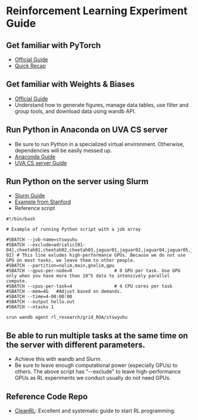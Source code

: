 # Reinforcement Learning Experiment Guide

## Get familiar with PyTorch

* [Official Guide](https://pytorch.org/tutorials/)
* [Quick Recap](https://www.cs.princeton.edu/courses/archive/fall19/cos484/lectures/pytorch.pdf)

##  Get familiar with Weights & Biases
* [Official Guide](https://wandb.ai/site/tutorials)
* Understand how to generate figures, manage data tables, use filter and group tools, and download data using wandb API.

## Run Python in Anaconda on UVA CS server
* Be sure to run Python in a specialized virtual environment. Otherwise, dependencies will be easily messed up. 
* [Anaconda Guide](https://www.anaconda.com/)
* [UVA CS server Guide](https://www.cs.virginia.edu/wiki/doku.php?id=start)
  

## Run Python on the server using Slurm
* [Slurm Guide](https://slurm.schedmd.com/documentation.html)
* [Example from Stanford](https://rcpedia.stanford.edu/topicGuides/jobArrayPythonExample.html)
* Reference script
```
#!/bin/bash

# Example of running Python script with a job array

#SBATCH --job-name=stswyuhu
#SBATCH --exclude=adriatic[01-04],cheetah01,cheetah02,cheetah03,jaguar01,jaguar02,jaguar04,jaguar05,jaguar06,lotus,lynx[01-02] # This line exludes high-performance GPUs. Because we do not use GPU on most tasks, we leave them to other people.
#SBATCH --partition=nolim,main,gnolim,gpu
#SBATCH --gpus-per-node=0                # 0 GPU per task. Use GPU only when you have more than 10^5 data to intensively parallel compute.
#SBATCH --cpus-per-task=4                # 4 CPU cores per task
#SBATCH --mem=4G   #Adjust based on demands.
#SBATCH --time=4-00:00:00
#SBATCH --output hello.out            
#SBATCH --ntasks 1                   

srun wandb agent rl_research/grid_ROA/stswyuhu
```


## Be able to run multiple tasks at the same time on the server with different parameters.
* Achieve this with wandb and Slurm.
* Be sure to leave enough computational power (especially GPUs) to others. The above script has "--exclude" to leave high-performance GPUs as RL experiments we conduct usually do not need GPUs.

## Reference Code Repo
* [CleanRL](https://github.com/vwxyzjn/cleanrl): Excellent and systematic guide to start RL programming.
 
